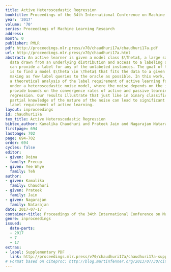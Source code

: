```yaml
---
title: Active Heteroscedastic Regression
booktitle: Proceedings of the 34th International Conference on Machine Learning
year: '2017'
volume: '70'
series: Proceedings of Machine Learning Research
address: 
month: 0
publisher: PMLR
pdf: http://proceedings.mlr.press/v70/chaudhuri17a/chaudhuri17a.pdf
url: http://proceedings.mlr.press/v70/chaudhuri17a.html
abstract: An active learner is given a model class $\Theta$, a large sample of unlabeled
  data drawn from an underlying distribution and access to a labeling oracle that
  can provide a label for any of the unlabeled instances. The goal of the learner
  is to find a model $\theta \in \Theta$ that fits the data to a given accuracy while
  making as few label queries to the oracle as possible. In this work, we consider
  a theoretical analysis of the label requirement of active learning for regression
  under a heteroscedastic noise model, where the noise depends on the instance. We
  provide bounds on the convergence rates of active and passive learning for heteroscedastic
  regression. Our results illustrate that just like in binary classification, some
  partial knowledge of the nature of the noise can lead to significant gains in the
  label requirement of active learning.
layout: inproceedings
id: chaudhuri17a
tex_title: Active Heteroscedastic Regression
bibtex_author: Kamalika Chaudhuri and Prateek Jain and Nagarajan Natarajan
firstpage: 694
lastpage: 702
page: 694-702
order: 694
cycles: false
editor:
- given: Doina
  family: Precup
- given: Yee Whye
  family: Teh
author:
- given: Kamalika
  family: Chaudhuri
- given: Prateek
  family: Jain
- given: Nagarajan
  family: Natarajan
date: 2017-07-17
container-title: Proceedings of the 34th International Conference on Machine Learning
genre: inproceedings
issued:
  date-parts:
  - 2017
  - 7
  - 17
extras:
- label: Supplementary PDF
  link: http://proceedings.mlr.press/v70/chaudhuri17a/chaudhuri17a-supp.pdf
# Format based on citeproc: http://blog.martinfenner.org/2013/07/30/citeproc-yaml-for-bibliographies/
---
```

